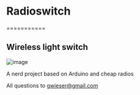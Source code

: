 # Radioswitch
===========

## Wireless light switch
![image](http://iwe.cisco.com/image/image_gallery?img_id=607204608&t=1370273876228)

A nerd project based on Arduino and cheap radios

All questions to <gwieser@gmail.com>

